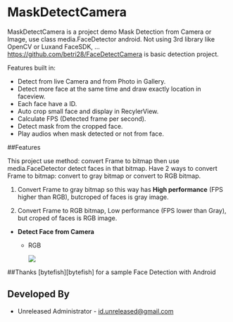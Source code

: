 MaskDetectCamera
=====================

MaskDetectCamera is a project demo Mask Detection from Camera or Image, use class media.FaceDetector android. Not using 3rd library like OpenCV or Luxand FaceSDK, ...
https://github.com/betri28/FaceDetectCamera is basic detection project.

Features built in:
  - Detect from live Camera and from Photo in Gallery.
  - Detect more face at the same time and draw exactly location in faceview.
  - Each face have a ID.
  - Auto crop small face and display in RecylerView.
  - Calculate FPS (Detected frame per second).
  - Detect mask from the cropped face.
  - Play audios when mask detected or not from face.

##Features

This project use method: convert Frame to bitmap then use media.FaceDetector detect faces in that bitmap. Have 2 ways to convert Frame to bitmap: convert to gray bitmap or convert to RGB bitmap.

  1. Convert Frame to gray bitmap so this way has **High performance** (FPS higher than RGB), butcroped of faces is gray image.
  
  2. Convert Frame to RGB bitmap, Low performance (FPS lower than Gray), but croped of faces is RGB image.



- **Detect Face from Camera**

  - RGB

      ![](https://github.com/betri28/FaceDetectCamera/raw/master/image/rgb.gif)
    


##Thanks
[bytefish][bytefish] for a sample Face Detection with Android
  
Developed By
------------

* Unreleased Administrator - <id.unreleased@gmail.com>

